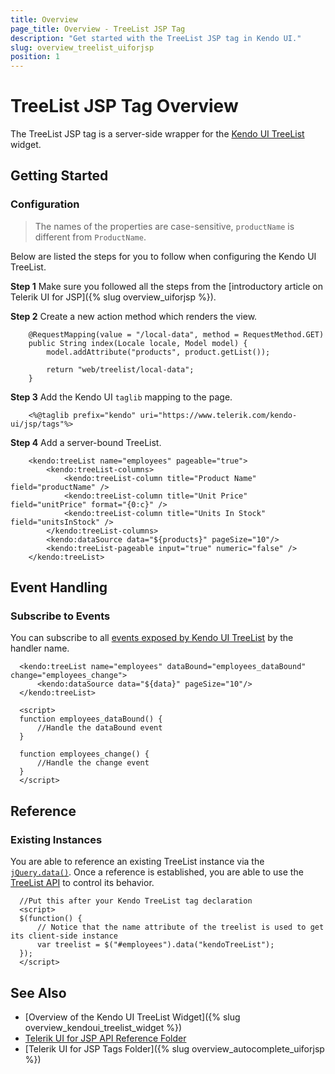 ```yaml
---
title: Overview
page_title: Overview - TreeList JSP Tag
description: "Get started with the TreeList JSP tag in Kendo UI."
slug: overview_treelist_uiforjsp
position: 1
---
```


# TreeList JSP Tag Overview

The TreeList JSP tag is a server-side wrapper for the [Kendo UI TreeList](/api/javascript/ui/treelist) widget.

## Getting Started

### Configuration

> The names of the properties are case-sensitive, `productName` is different from `ProductName`.

Below are listed the steps for you to follow when configuring the Kendo UI TreeList.

**Step 1** Make sure you followed all the steps from the [introductory article on Telerik UI for JSP]({% slug overview_uiforjsp %}).

**Step 2** Create a new action method which renders the view.



        @RequestMapping(value = "/local-data", method = RequestMethod.GET)
        public String index(Locale locale, Model model) {
            model.addAttribute("products", product.getList());

            return "web/treelist/local-data";
        }

**Step 3** Add the Kendo UI `taglib` mapping to the page.



        <%@taglib prefix="kendo" uri="https://www.telerik.com/kendo-ui/jsp/tags"%>

**Step 4** Add a server-bound TreeList.



        <kendo:treeList name="employees" pageable="true">
            <kendo:treeList-columns>
                <kendo:treeList-column title="Product Name" field="productName" />
                <kendo:treeList-column title="Unit Price" field="unitPrice" format="{0:c}" />
                <kendo:treeList-column title="Units In Stock" field="unitsInStock" />
            </kendo:treeList-columns>
            <kendo:dataSource data="${products}" pageSize="10"/>
            <kendo:treeList-pageable input="true" numeric="false" />
        </kendo:treeList>

## Event Handling

### Subscribe to Events

You can subscribe to all [events exposed by Kendo UI TreeList](/api/javascript/ui/treelist#events) by the handler name.



      <kendo:treeList name="employees" dataBound="employees_dataBound" change="employees_change">
          <kendo:dataSource data="${data}" pageSize="10"/>
      </kendo:treeList>

      <script>
      function employees_dataBound() {
          //Handle the dataBound event
      }

      function employees_change() {
          //Handle the change event
      }
      </script>

## Reference

### Existing Instances

You are able to reference an existing TreeList instance via the [`jQuery.data()`](https://api.jquery.com/jQuery.data/). Once a reference is established, you are able to use the [TreeList API](/api/javascript/ui/treelist#methods) to control its behavior.



      //Put this after your Kendo TreeList tag declaration
      <script>
      $(function() {
          // Notice that the name attribute of the treelist is used to get its client-side instance
          var treelist = $("#employees").data("kendoTreeList");
      });
      </script>

## See Also

* [Overview of the Kendo UI TreeList Widget]({% slug overview_kendoui_treelist_widget %})
* [Telerik UI for JSP API Reference Folder](/api/jsp/autocomplete/animation)
* [Telerik UI for JSP Tags Folder]({% slug overview_autocomplete_uiforjsp %})
